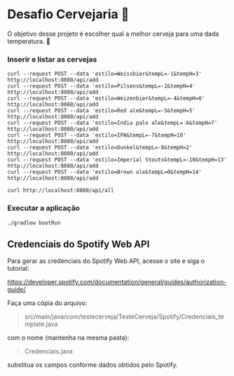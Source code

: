 # Desafio Cervejaria :beers:

O objetivo desse projeto é escolher qual a melhor cerveja para uma dada temperatura. :beer:


### Inserir e listar as cervejas

```console
curl --request POST --data 'estilo=Weissbier&tempL=-1&tempH=3' http://localhost:8080/api/add
curl --request POST --data 'estilo=Pilsens&tempL=-2&tempH=4' http://localhost:8080/api/add
curl --request POST --data 'estilo=Weizenbier&tempL=-4&tempH=6' http://localhost:8080/api/add
curl --request POST --data 'estilo=Red ale&tempL=-5&tempH=5' http://localhost:8080/api/add
curl --request POST --data 'estilo=India pale ale&tempL=-6&tempH=7' http://localhost:8080/api/add
curl --request POST --data 'estilo=IPA&tempL=-7&tempH=10' http://localhost:8080/api/add
curl --request POST --data 'estilo=Dunkel&tempL=-8&tempH=2' http://localhost:8080/api/add
curl --request POST --data 'estilo=Imperial Stouts&tempL=-10&tempH=13' http://localhost:8080/api/add
curl --request POST --data 'estilo=Brown ale&tempL=0&tempH=14' http://localhost:8080/api/add

curl http://localhost:8080/api/all
```

### Executar a aplicação

```console
./gradlew bootRun
```

## Credenciais do Spotify Web API

Para gerar as credenciais do Spotify Web API, acesse o site e siga o tutorial:

<https://developer.spotify.com/documentation/general/guides/authorization-guide/>

Faça uma cópia do arquivo:

> src/main/java/com/testecerveja/TesteCerveja/Spotify/Credenciais_template.java

com o nome (mantenha na mesma pasta):

> Credenciais.java

substitua os campos conforme dados obtidos pelo Spotify.
